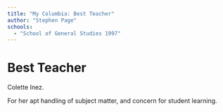 ```yaml
---
title: "My Columbia: Best Teacher"
author: "Stephen Page"
schools:
  - "School of General Studies 1997"
---
```


# Best Teacher

Colette Inez.

For her apt handling of subject matter, and concern for student learning.
